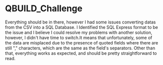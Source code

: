 # QBUILD_Challenge
Everything should be in there, however I had some issues converting datas from the CSV into a SQL Database.
I Identified the SQL Express format to be the issue and I believe I could resolve my problems with another solution, however, I didn't have time to switch.It means that unfortunately, some of the data are misplaced due to the presence of quoted fields where there are still "," characters, which are the same as the field's separators.
Other than that, everything works as expected, and should be pretty straightforward to read.
